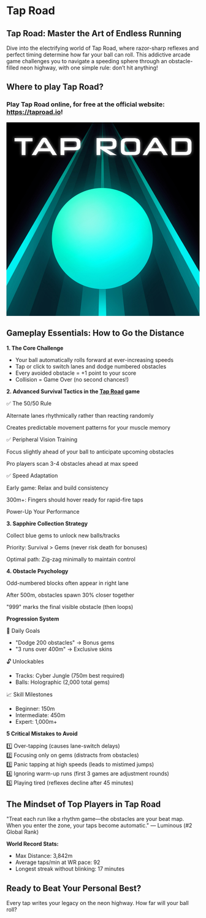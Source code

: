 <h1><span>Tap Road</span></h1>
<h2>Tap Road: Master the Art of Endless Running</h2>
<p>Dive into the electrifying world of Tap Road, where razor-sharp reflexes and perfect timing determine how far your ball can roll. This addictive arcade game challenges you to navigate a speeding sphere through an obstacle-filled neon highway, with one simple rule: don&rsquo;t hit anything!</p>
<h2>Where to play Tap Road?</h2>
<h3>Play Tap Road online, for free at the official website: <a href="https://taproad.io">https://taproad.io</a>!</h3>
<img src="https://github.com/tap-road/.github/blob/main/tap%20road%20io.jpg?raw=true">
<h2>Gameplay Essentials: How to Go the Distance</h2>
<p><strong>1. The Core Challenge</strong></p>
<ul>
<li>Your ball automatically rolls forward at ever-increasing speeds</li>
<li>Tap or click to switch lanes and dodge numbered obstacles</li>
<li>Every avoided obstacle = +1 point to your score</li>
<li>Collision = Game Over (no second chances!)</li>
</ul>
<p><strong>2. Advanced Survival Tactics in the&nbsp;<a href="https://taproad.io">Tap Road</a> game</strong></p>
<p>✅ The 50/50 Rule</p>
<p>Alternate lanes rhythmically rather than reacting randomly</p>
<p>Creates predictable movement patterns for your muscle memory</p>
<p>✅ Peripheral Vision Training</p>
<p>Focus slightly ahead of your ball to anticipate upcoming obstacles</p>
<p>Pro players scan 3-4 obstacles ahead at max speed</p>
<p>✅ Speed Adaptation</p>
<p>Early game: Relax and build consistency</p>
<p>300m+: Fingers should hover ready for rapid-fire taps</p>
<p>Power-Up Your Performance</p>
<p><strong>3. Sapphire Collection Strategy</strong></p>
<p>Collect blue gems to unlock new balls/tracks</p>
<p>Priority: Survival &gt; Gems (never risk death for bonuses)</p>
<p>Optimal path: Zig-zag minimally to maintain control</p>
<p><strong>4. Obstacle Psychology</strong></p>
<p>Odd-numbered blocks often appear in right lane</p>
<p>After 500m, obstacles spawn 30% closer together</p>
<p>"999" marks the final visible obstacle (then loops)</p>
<p><strong>Progression System</strong></p>
<p>🎯 Daily Goals</p>
<ul>
<li>"Dodge 200 obstacles" &rarr; Bonus gems</li>
<li>"3 runs over 400m" &rarr; Exclusive skins</li>
</ul>
<p>🔓 Unlockables</p>
<ul>
<li>Tracks: Cyber Jungle (750m best required)</li>
<li>Balls: Holographic (2,000 total gems)</li>
</ul>
<p>📈 Skill Milestones</p>
<ul>
<li>Beginner: 150m</li>
<li>Intermediate: 450m</li>
<li>Expert: 1,000m+</li>
</ul>
<p><strong>5 Critical Mistakes to Avoid</strong></p>
<p>1️⃣ Over-tapping (causes lane-switch delays)<br />2️⃣ Focusing only on gems (distracts from obstacles)<br />3️⃣ Panic tapping at high speeds (leads to mistimed jumps)<br />4️⃣ Ignoring warm-up runs (first 3 games are adjustment rounds)<br />5️⃣ Playing tired (reflexes decline after 45 minutes)</p>
<h2>The Mindset of Top Players in Tap Road</h2>
<p>"Treat each run like a rhythm game&mdash;the obstacles are your beat map. When you enter the zone, your taps become automatic." &mdash; Luminous (#2 Global Rank)</p>
<p><strong>World Record Stats:</strong></p>
<ul>
<li>Max Distance: 3,842m</li>
<li>Average taps/min at WR pace: 92</li>
<li>Longest streak without blinking: 17 minutes</li>
</ul>
<h2>Ready to Beat Your Personal Best?</h2>
<p>Every tap writes your legacy on the neon highway. How far will your ball roll?</p>
